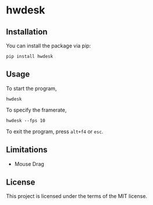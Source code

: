# hwdesk

## Installation

You can install the package via pip:

```
pip install hwdesk
```

## Usage

To start the program,

```
hwdesk
```

To specify the framerate,

```
hwdesk --fps 10
```

To exit the program, press `alt+f4` or `esc`.

## Limitations

- Mouse Drag

## License

This project is licensed under the terms of the MIT license.
